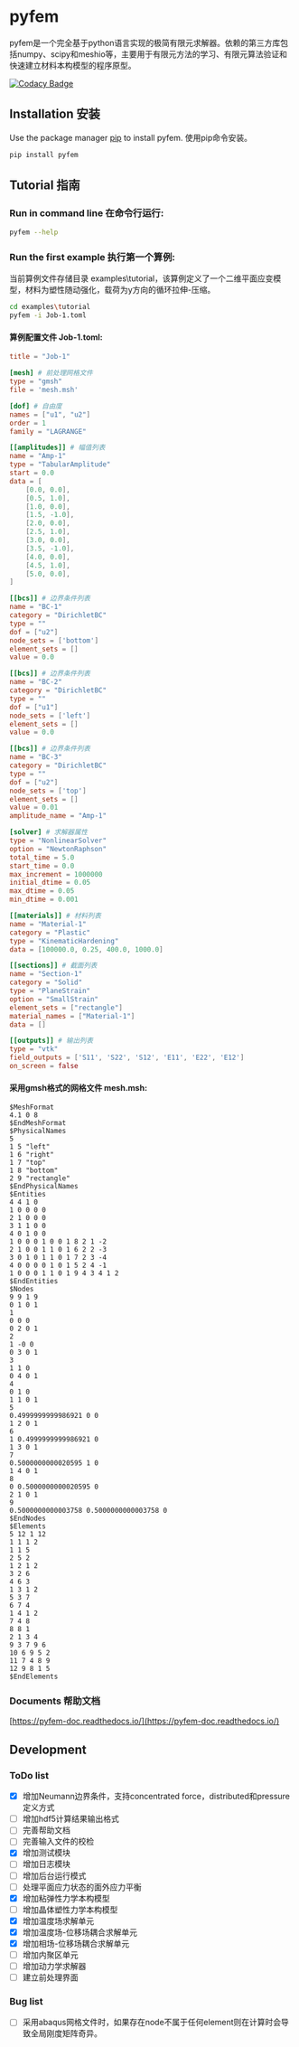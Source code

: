 # pyfem

pyfem是一个完全基于python语言实现的极简有限元求解器。依赖的第三方库包括numpy、scipy和meshio等，主要用于有限元方法的学习、有限元算法验证和快速建立材料本构模型的程序原型。


[![Codacy Badge](https://app.codacy.com/project/badge/Grade/ab5bca55d85d45d4aa4336ccae058316)](https://app.codacy.com/gh/sunwhale/pyfem/dashboard?utm_source=gh&utm_medium=referral&utm_content=&utm_campaign=Badge_grade)

## Installation 安装

Use the package manager [pip](https://pypi.org/project/pyfem/) to install pyfem. 使用pip命令安装。

```bash
pip install pyfem
```

## Tutorial 指南

### Run in command line 在命令行运行:

```bash
pyfem --help
```

### Run the first example 执行第一个算例:

当前算例文件存储目录 examples\tutorial，该算例定义了一个二维平面应变模型，材料为塑性随动强化，载荷为y方向的循环拉伸-压缩。

```bash
cd examples\tutorial
pyfem -i Job-1.toml
```

#### 算例配置文件 Job-1.toml:

```toml
title = "Job-1"

[mesh] # 前处理网格文件
type = "gmsh"
file = 'mesh.msh'

[dof] # 自由度
names = ["u1", "u2"]
order = 1
family = "LAGRANGE"

[[amplitudes]] # 幅值列表
name = "Amp-1"
type = "TabularAmplitude"
start = 0.0
data = [
    [0.0, 0.0],
    [0.5, 1.0],
    [1.0, 0.0],
    [1.5, -1.0],
    [2.0, 0.0],
    [2.5, 1.0],
    [3.0, 0.0],
    [3.5, -1.0],
    [4.0, 0.0],
    [4.5, 1.0],
    [5.0, 0.0],
]

[[bcs]] # 边界条件列表
name = "BC-1"
category = "DirichletBC"
type = ""
dof = ["u2"]
node_sets = ['bottom']
element_sets = []
value = 0.0

[[bcs]] # 边界条件列表
name = "BC-2"
category = "DirichletBC"
type = ""
dof = ["u1"]
node_sets = ['left']
element_sets = []
value = 0.0

[[bcs]] # 边界条件列表
name = "BC-3"
category = "DirichletBC"
type = ""
dof = ["u2"]
node_sets = ['top']
element_sets = []
value = 0.01
amplitude_name = "Amp-1"

[solver] # 求解器属性
type = "NonlinearSolver"
option = "NewtonRaphson"
total_time = 5.0
start_time = 0.0
max_increment = 1000000
initial_dtime = 0.05
max_dtime = 0.05
min_dtime = 0.001

[[materials]] # 材料列表
name = "Material-1"
category = "Plastic"
type = "KinematicHardening"
data = [100000.0, 0.25, 400.0, 1000.0]

[[sections]] # 截面列表
name = "Section-1"
category = "Solid"
type = "PlaneStrain"
option = "SmallStrain"
element_sets = ["rectangle"]
material_names = ["Material-1"]
data = []

[[outputs]] # 输出列表
type = "vtk"
field_outputs = ['S11', 'S22', 'S12', 'E11', 'E22', 'E12']
on_screen = false
```

#### 采用gmsh格式的网格文件 mesh.msh:

```
$MeshFormat
4.1 0 8
$EndMeshFormat
$PhysicalNames
5
1 5 "left"
1 6 "right"
1 7 "top"
1 8 "bottom"
2 9 "rectangle"
$EndPhysicalNames
$Entities
4 4 1 0
1 0 0 0 0 
2 1 0 0 0 
3 1 1 0 0 
4 0 1 0 0 
1 0 0 0 1 0 0 1 8 2 1 -2 
2 1 0 0 1 1 0 1 6 2 2 -3 
3 0 1 0 1 1 0 1 7 2 3 -4 
4 0 0 0 0 1 0 1 5 2 4 -1 
1 0 0 0 1 1 0 1 9 4 3 4 1 2 
$EndEntities
$Nodes
9 9 1 9
0 1 0 1
1
0 0 0
0 2 0 1
2
1 -0 0
0 3 0 1
3
1 1 0
0 4 0 1
4
0 1 0
1 1 0 1
5
0.4999999999986921 0 0
1 2 0 1
6
1 0.4999999999986921 0
1 3 0 1
7
0.5000000000020595 1 0
1 4 0 1
8
0 0.5000000000020595 0
2 1 0 1
9
0.5000000000003758 0.5000000000003758 0
$EndNodes
$Elements
5 12 1 12
1 1 1 2
1 1 5 
2 5 2 
1 2 1 2
3 2 6 
4 6 3 
1 3 1 2
5 3 7 
6 7 4 
1 4 1 2
7 4 8 
8 8 1 
2 1 3 4
9 3 7 9 6 
10 6 9 5 2 
11 7 4 8 9 
12 9 8 1 5 
$EndElements
```

### Documents 帮助文档
[https://pyfem-doc.readthedocs.io/](https://pyfem-doc.readthedocs.io/)

## Development

### ToDo list

- [x] 增加Neumann边界条件，支持concentrated force，distributed和pressure定义方式
- [ ] 增加hdf5计算结果输出格式
- [ ] 完善帮助文档
- [ ] 完善输入文件的校检
- [x] 增加测试模块
- [ ] 增加日志模块
- [ ] 增加后台运行模式
- [ ] 处理平面应力状态的面外应力平衡
- [x] 增加粘弹性力学本构模型
- [ ] 增加晶体塑性力学本构模型
- [x] 增加温度场求解单元
- [x] 增加温度场-位移场耦合求解单元
- [x] 增加相场-位移场耦合求解单元
- [ ] 增加内聚区单元
- [ ] 增加动力学求解器
- [ ] 建立前处理界面

### Bug list

- [ ] 采用abaqus网格文件时，如果存在node不属于任何element则在计算时会导致全局刚度矩阵奇异。
